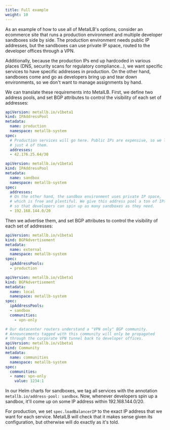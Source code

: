 ```yaml
---
title: Full example
weight: 10
---
```


As an example of how to use all of MetalLB's options, consider an
ecommerce site that runs a production environment and multiple
developer sandboxes side by side. The production environment needs
public IP addresses, but the sandboxes can use private IP space,
routed to the developer offices through a VPN.

Additionally, because the production IPs end up hardcoded in various
places (DNS, security scans for regulatory compliance...), we want
specific services to have specific addresses in production. On the
other hand, sandboxes come and go as developers bring up and tear down
environments, so we don't want to manage assignments by hand.

We can translate these requirements into MetalLB. First, we define two
address pools, and set BGP attributes to control the visibility of
each set of addresses:

```yaml
apiVersion: metallb.io/v1beta1
kind: IPAddressPool
metadata:
  name: production
  namespace: metallb-system
spec:
  # Production services will go here. Public IPs are expensive, so we leased
  # just 4 of them.
  addresses:
  - 42.176.25.64/30
```

```yaml
apiVersion: metallb.io/v1beta1
kind: IPAddressPool
metadata:
  name: sandbox
  namespace: metallb-system
spec:
  addresses:
  # On the other hand, the sandbox environment uses private IP space,
  # which is free and plentiful. We give this address pool a ton of IPs,
  # so that developers can spin up as many sandboxes as they need.
  - 192.168.144.0/20
```

Then we advertise them, and set BGP attributes to control the visibility of
each set of addresses:

```yaml
apiVersion: metallb.io/v1beta1
kind: BGPAdvertisement
metadata:
  name: external
  namespace: metallb-system
spec:
  ipAddressPools:
  - production
```

```yaml
apiVersion: metallb.io/v1beta1
kind: BGPAdvertisement
metadata:
  name: local
  namespace: metallb-system
spec:
  ipAddressPools:
  - sandbox
  communities:
    - vpn-only
```

```yaml
# Our datacenter routers understand a "VPN only" BGP community.
# Announcements tagged with this community will only be propagated
# through the corporate VPN tunnel back to developer offices.
apiVersion: metallb.io/v1beta1
kind: Community
metadata:
  name: communities
  namespace: metallb-system
spec:
  communities:
  - name: vpn-only
    value: 1234:1
```

In our Helm charts for sandboxes, we tag all services with the
annotation `metallb.io/address-pool: sandbox`. Now, whenever
developers spin up a sandbox, it'll come up on some IP address within
192.168.144.0/20.

For production, we set `spec.loadBalancerIP` to the exact IP address
that we want for each service. MetalLB will check that it makes sense
given its configuration, but otherwise will do exactly as it's told.
